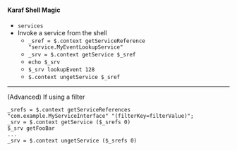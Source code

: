#### Karaf Shell Magic
* `services`
*  Invoke a service from the shell 
   * `_sref = $.context getServiceReference "service.MyEventLookupService"`
   * `_srv = $.context getService $_sref`
   * `echo $_srv`
   * `$_srv lookupEvent 128`
   * `$.context ungetService $_sref`

---

(Advanced) If using a filter

```
_srefs = $.context getServiceReferences "com.example.MyServiceInterface" "(filterKey=filterValue)";
_srv = $.context getService ($_srefs 0)
$_srv getFooBar
...
_srv = $.context ungetService ($_srefs 0)
```